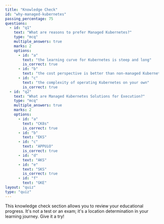 ```yaml
---
title: "Knowledge Check"
id: "why-managed-kubernetes"
passing_percentage: 75
questions:
  - id: "q1"
    text: "What are reasons to prefer Managed Kubernetes?"
    type: "mcq"
    multiple_answers: true
    marks: 2
    options:
      - id: "a"
        text: "the learning curve for Kubernetes is steep and long"
        is_correct: true
      - id: "b"
        text: "the cost perspective is better than non-managed Kubernetes"
      - id: "c"
        text: "the complexity of operating Kubernetes on your own"
        is_correct: true
  - id: "q2"
    text: "What are Managed Kubernetes Solutions for Execution?"
    type: "mcq"
    multiple_answers: true
    marks: 2
    options:
      - id: "a"
        text: "CK8s"
        is_correct: true
      - id: "b"
        text: "EKS"
      - id: "c"
        text: "APPUiO"
        is_correct: true
      - id: "d"
        text: "AKS"
      - id: "e"
        text: "SKS"
        is_correct: true
      - id: "f"
        text: "GKE"
layout: "quiz"
type: "quiz"
---
```

This knowledge check section allows you to review your educational progress. It's not a test or an exam; it's a location determination in your learning journey. Give it a try!
